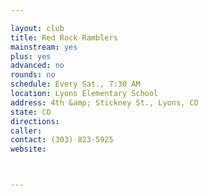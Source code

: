 ```yaml
---

layout: club
title: Red Rock Ramblers
mainstream: yes
plus: yes
advanced: no
rounds: no
schedule: Every Sat., 7:30 AM
location: Lyons Elementary School
address: 4th &amp; Stickney St., Lyons, CO
state: CO
directions: 
caller: 
contact: (303) 823-5925
website: 



---
```


